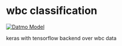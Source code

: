 # wbc classification

[![Datmo Model](https://datmo.io/shabazp/wbc-classification/badge.svg)](https://datmo.io/shabazp/wbc-classification)


keras with tensorflow backend over wbc data
